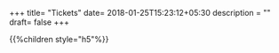 +++
title= "Tickets"
date= 2018-01-25T15:23:12+05:30
description = ""
draft= false
+++



{{%children style="h5"%}}
